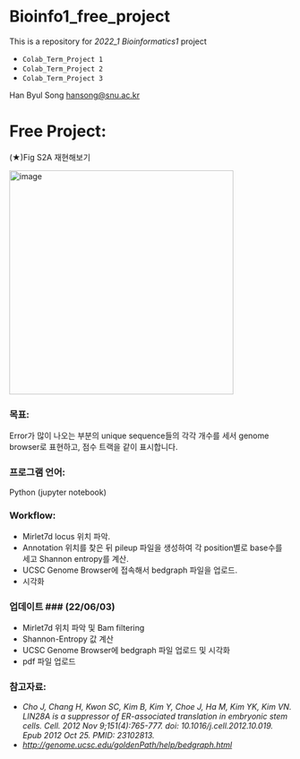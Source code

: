 # Bioinfo1_free_project

This is a repository for _2022_1 Bioinformatics1_ project

* `Colab_Term_Project 1`
* `Colab_Term_Project 2`
* `Colab_Term_Project 3`

Han Byul Song <hansong@snu.ac.kr>


# Free Project:
(★)Fig S2A 재현해보기

<img width="400" alt="image" src="https://user-images.githubusercontent.com/89532424/170866740-f77ac00b-b293-4b23-a68e-774e1d3d69dd.png">


### 목표: ### 
Error가 많이 나오는 부분의 unique sequence들의 각각 개수를 세서 genome browser로 표현하고, 점수 트랙을 같이 표시합니다.

### 프로그램 언어: ###
Python (jupyter notebook)

### Workflow: ###
* Mirlet7d locus 위치 파악.
* Annotation 위치를 찾은 뒤 pileup 파일을 생성하여 각 position별로 base수를 세고 Shannon entropy를 계산.
* UCSC Genome Browser에 접속해서 bedgraph 파일을 업로드.
* 시각화

### 업데이트 ### (22/06/03)
* Mirlet7d 위치 파악 및 Bam filtering
* Shannon-Entropy 값 계산
* UCSC Genome Browser에 bedgraph 파일 업로드 및 시각화
* pdf 파일 업로드

### 참고자료: ###
* _Cho J, Chang H, Kwon SC, Kim B, Kim Y, Choe J, Ha M, Kim YK, Kim VN. LIN28A is a suppressor of ER-associated translation in embryonic stem cells. Cell. 2012 Nov 9;151(4):765-777. doi: 10.1016/j.cell.2012.10.019. Epub 2012 Oct 25. PMID: 23102813._
* _http://genome.ucsc.edu/goldenPath/help/bedgraph.html_

